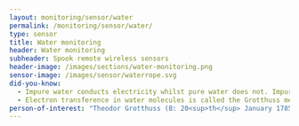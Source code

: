 ```yaml
---
layout: monitoring/sensor/water
permalink: /monitoring/sensor/water/
type: sensor
title: Water monitoring
header: Water monitoring
subheader: Spook remote wireless sensors
header-image: /images/sections/water-monitoring.png
sensor-image: /images/sensor/waterrope.svg
did-you-know:
  - Impure water conducts electricity whilst pure water does not. Impurities in water dissolve and separate into differently charged atoms called ions. Positive ions are attracted to a negative pole whereas negative ions are attracted to a positive pole and the end result is a closed circuit.
  - Electron transference in water molecules is called the Grotthuss mechanism named after the discoverer, a German chemist called Freiherr Christian Johann Dietrich Theodor von Grotthuss (Theodor Grotthuss).
person-of-interest: "Theodor Grotthuss (B: 20<sup>th</sup> January 1785 - D: 26<sup>th</sup> March 1822)"
---
```

